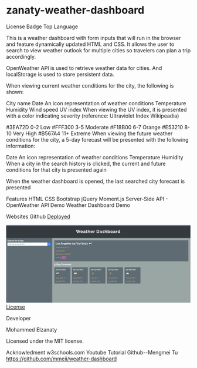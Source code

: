 # zanaty-weather-dashboard
License Badge Top Language

This is a weather dashboard with form inputs that will run in the browser and feature dynamically updated HTML and CSS. It allows the user to search to view weather outlook for multiple cities so travelers can plan a trip accordingly.

OpenWeather API is used to retrieve weather data for cities. And localStorage is used to store persistent data.

When viewing current weather conditions for the city, the following is shown:

City name
Date
An icon representation of weather conditions
Temperature
Humidity
Wind speed
UV index
When viewing the UV index, it is presented with a color indicating severity (reference: Ultraviolet Index Wikipeadia)

#3EA72D 0-2 Low
#FFF300 3-5 Moderate
#F18B00 6-7 Orange
#E53210 8-10 Very High
#B567A4 11+ Extreme
When viewing the future weather conditions for the city, a 5-day forecast will be presented with the following information:

Date
An icon representation of weather conditions
Temperature
Humidity
When a city in the search history is clicked, the current and future conditions for that city is presented again

When the weather dashboard is opened, the last searched city forecast is presented

Features
HTML
CSS
Bootstrap
jQuery
Moment.js
Server-Side API - OpenWeather API
Demo
Weather Dashboard Demo

Websites
Github
[Deployed](https://zanatooo.github.io/zanaty-weather-dashboard/) 

![image](./assets/weather%20dashboard.png)
[License](./assets/license)

Developer

Mohammed Elzanaty


Licensed under the MIT license.

Acknowledment
w3schools.com 
Youtube Tutorial
Github--Mengmei Tu https://github.com/mmeii/weather-dashboard